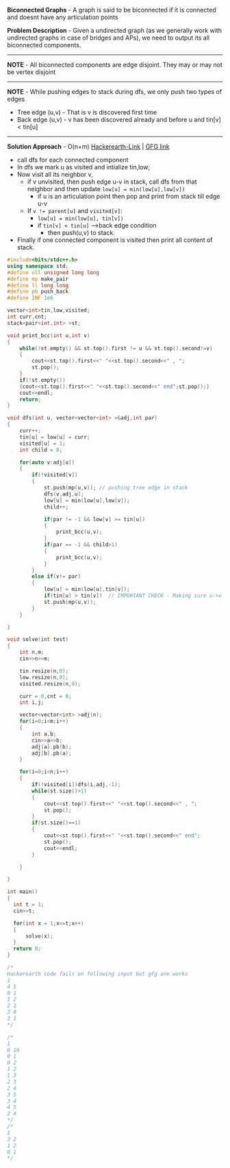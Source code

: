 **Biconnected Graphs** - A graph is said to be biconnected if it is connected and doesnt have any articulation points

**Problem Description** - Given a undirected graph (as we generally work with undirected graphs in case of bridges and APs), we need to output its all biconnected components.

---
**NOTE** - All biconnected components are edge disjoint. They may or may not be vertex disjoint

---
**NOTE** - While pushing edges to stack during dfs, we only push two types of edges
* Tree edge (u,v) - That is v is discovered first time
* Back edge (u,v) - v has been discovered already and before u and tin[v] < tin[u]
---

**Solution Approach** - O(n+m)
[Hackerearth-Link](https://www.hackerearth.com/practice/algorithms/graphs/biconnected-components/tutorial/) | [GFG link](https://www.geeksforgeeks.org/biconnected-components/)
* call dfs for each connected component
* In dfs we mark u as visited and intialize tin,low;
* Now visit all its neighbor v, 
  * if v unvisited, then push edge u-v in stack, call dfs from that neighbor and then update `low[u] = min(low[u],low[v])`
    * if u is an articulation point then pop and print from stack till edge u-v
  * If `v != parent[u]` and `visited[v]`:
    * `low[u] = min(low[u], tin[v])`
    * if `tin[v] < tin[u]`  -->back edge condition 
      * then push(u,v) to stack.
* Finally if one connected component is visited then print all content of stack.


```c++
#include<bits/stdc++.h>
using namespace std;
#define ull unsigned long long
#define mp make_pair
#define ll long long
#define pb push_back
#define INF 1e6

vector<int>tin,low,visited;
int curr,cnt;
stack<pair<int,int> >st;

void print_bcc(int u,int v)
{
    while(!st.empty() && st.top().first != u && st.top().second!=v)
    {
        cout<<st.top().first<<" "<<st.top().second<<" , ";
        st.pop();
    }
    if(!st.empty())
    {cout<<st.top().first<<" "<<st.top().second<<" end";st.pop();}
    cout<<endl;
    return;
}

void dfs(int u, vector<vector<int> >&adj,int par)
{
    curr++;
    tin[u] = low[u] = curr;
    visited[u] = 1;
    int child = 0;

    for(auto v:adj[u])
    {
        if(!visited[v])
        {
            st.push(mp(u,v)); // pushing tree edge in stack
            dfs(v,adj,u);
            low[u] = min(low[u],low[v]);
            child++;

            if(par != -1 && low[v] >= tin[u])
            {
                print_bcc(u,v);
            }
            if(par == -1 && child>1)
            {
                print_bcc(u,v);
            }
        }
        else if(v!= par)
        {
            low[u] = min(low[u],tin[v]);
            if(tin[u] > tin[v])  // IMPORTANT CHECK - Making sure u->v goes from descendant to parent and hence a back-edge and then only pushing it in stack
            st.push(mp(u,v));
        }
    }

}

void solve(int test)
{
    int n,m;
    cin>>n>>m;

    tin.resize(n,0);
    low.resize(n,0);
    visited.resize(n,0);

    curr = 0,cnt = 0;
    int i,j;

    vector<vector<int> >adj(n);
    for(i=0;i<m;i++)
    {
        int a,b;
        cin>>a>>b;
        adj[a].pb(b);
        adj[b].pb(a);
    }

    for(i=0;i<n;i++)
    {
        if(!visited[i])dfs(i,adj,-1);
        while(st.size()>1)
        {
            cout<<st.top().first<<" "<<st.top().second<<" , ";
            st.pop();
        }
        if(st.size()==1)
        {
            cout<<st.top().first<<" "<<st.top().second<<" end";
            st.pop();
            cout<<endl;
        }

    }

}

int main()
{
  int t = 1;
  cin>>t;

  for(int x = 1;x<=t;x++)
  {
      solve(x);
  }
  return 0;
}

/*
Hackerearth code fails on following input but gfg one works
1
4 5
0 1
1 2
2 3
3 0
3 1
*/

/*
1
6 10
0 1
0 2
1 2
1 3
2 3
2 4
3 5
3 4
4 5
2 4
*/
/*
1
3 2
1 2
0 1
*/

```
